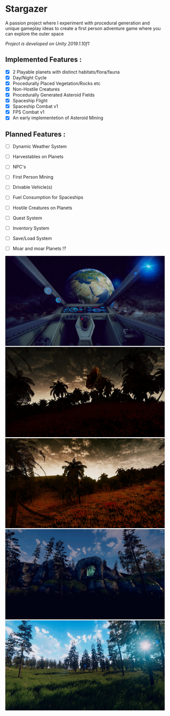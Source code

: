 # Stargazer
A passion project where I experiment with procedural generation and unique gameplay ideas to create a first person adventure game where you can explore the outer space

*Project is developed on Unity 2019.1.10f1* 

## **Implemented Features :** 
- [x] 2 Playable planets with distinct habitats/flora/fauna 
- [x] Day/Night Cycle 
- [x] Procedurally Placed Vegetation/Rocks etc 
- [x] Non-Hostile Creatures 
- [x] Procedurally Generated Asteroid Fields 
- [x] Spaceship Flight
- [x] Spaceship Combat v1
- [x] FPS Combat v1
- [x] An early implementetion of Asteroid Mining

## **Planned Features :**
- [ ] Dynamic Weather System
- [ ] Harvestables on Planets
- [ ] NPC's
- [ ] First Person Mining
- [ ] Drivable Vehicle(s) 
- [ ] Fuel Consumption for Spaceships
- [ ] Hostile Creatures on Planets
- [ ] Quest System
- [ ] Inventory System
- [ ] Save/Load System
- [ ] Moar and moar Planets !?


![screenshot](https://github.com/Solideizer/Stargazer/blob/master/Screenshots/123123.jpg)
![screenshot](https://github.com/Solideizer/Stargazer/blob/master/Screenshots/image_00042019-12-29.jpg)
![screenshot](https://github.com/Solideizer/Stargazer/blob/master/Screenshots/asdas.jpg)
![screenshot](https://github.com/Solideizer/Stargazer/blob/master/Screenshots/aaaaaaaaa.jpg)
![screenshot](https://github.com/Solideizer/Stargazer/blob/master/Screenshots/image_00102020-01-19.jpg)
